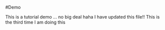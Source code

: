 #Demo 

This is a tutorial demo ... no big deal haha
I have updated this file!!
This is the third time I am doing this
